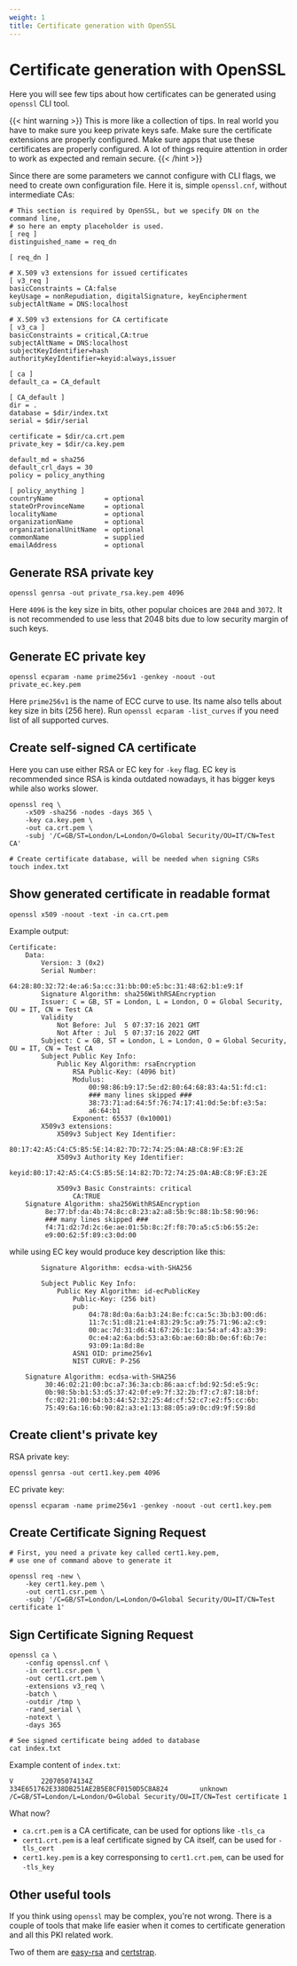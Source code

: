 ```yaml
---
weight: 1
title: Certificate generation with OpenSSL
---
```


# Certificate generation with OpenSSL

Here you will see few tips about how certificates can be generated using `openssl` CLI tool.

{{< hint warning >}}
This is more like a collection of tips.
In real world you have to make sure you keep private keys safe.
Make sure the certificate extensions are properly configured.
Make sure apps that use these certificates are properly configured.
A lot of things require attention in order to work as expected and remain secure.
{{< /hint >}}

Since there are some parameters we cannot configure with CLI flags, we need to create own configuration file.
Here it is, simple `openssl.cnf`, without intermediate CAs:
```
# This section is required by OpenSSL, but we specify DN on the command line,
# so here an empty placeholder is used.
[ req ]
distinguished_name = req_dn

[ req_dn ]

# X.509 v3 extensions for issued certificates
[ v3_req ]
basicConstraints = CA:false
keyUsage = nonRepudiation, digitalSignature, keyEncipherment
subjectAltName = DNS:localhost

# X.509 v3 extensions for CA certificate
[ v3_ca ]
basicConstraints = critical,CA:true
subjectAltName = DNS:localhost
subjectKeyIdentifier=hash
authorityKeyIdentifier=keyid:always,issuer

[ ca ]
default_ca = CA_default

[ CA_default ]
dir = .
database = $dir/index.txt
serial = $dir/serial

certificate = $dir/ca.crt.pem
private_key = $dir/ca.key.pem

default_md = sha256
default_crl_days = 30
policy = policy_anything

[ policy_anything ]
countryName             = optional
stateOrProvinceName     = optional
localityName            = optional
organizationName        = optional
organizationalUnitName  = optional
commonName              = supplied
emailAddress            = optional
```

## Generate RSA private key

```
openssl genrsa -out private_rsa.key.pem 4096
```
Here `4096` is the key size in bits, other popular choices are `2048` and `3072`.
It is not recommended to use less that 2048 bits due to low security margin of such keys.

## Generate EC private key

```
openssl ecparam -name prime256v1 -genkey -noout -out private_ec.key.pem
```
<!-- # Convert the key to PKCS8 format, not required when using with certificates -->
<!-- openssl pkcs8 -topk8 -nocrypt -in private_ec.key.pem -out private_ec_pkcs8.key.pem -->
Here `prime256v1` is the name of ECC curve to use.
Its name also tells about key size in bits (256 here).
Run `openssl ecparam -list_curves` if you need list of all supported curves.

## Create self-signed CA certificate

Here you can use either RSA or EC key for `-key` flag.
EC key is recommended since RSA is kinda outdated nowadays, it has bigger keys while also works slower.
```
openssl req \
    -x509 -sha256 -nodes -days 365 \
    -key ca.key.pem \
    -out ca.crt.pem \
    -subj '/C=GB/ST=London/L=London/O=Global Security/OU=IT/CN=Test CA'

# Create certificate database, will be needed when signing CSRs
touch index.txt
```

## Show generated certificate in readable format

```
openssl x509 -noout -text -in ca.crt.pem
```
Example output:
```
Certificate:
    Data:
        Version: 3 (0x2)
        Serial Number:
            64:28:80:32:72:4e:a6:5a:cc:31:bb:00:e5:bc:31:48:62:b1:e9:1f
        Signature Algorithm: sha256WithRSAEncryption
        Issuer: C = GB, ST = London, L = London, O = Global Security, OU = IT, CN = Test CA
        Validity
            Not Before: Jul  5 07:37:16 2021 GMT
            Not After : Jul  5 07:37:16 2022 GMT
        Subject: C = GB, ST = London, L = London, O = Global Security, OU = IT, CN = Test CA
        Subject Public Key Info:
            Public Key Algorithm: rsaEncryption
                RSA Public-Key: (4096 bit)
                Modulus:
                    00:98:86:b9:17:5e:d2:80:64:68:83:4a:51:fd:c1:
                    ### many lines skipped ###
                    38:73:71:ad:64:5f:76:74:17:41:0d:5e:bf:e3:5a:
                    a6:64:b1
                Exponent: 65537 (0x10001)
        X509v3 extensions:
            X509v3 Subject Key Identifier:
                80:17:42:A5:C4:C5:B5:5E:14:82:7D:72:74:25:0A:AB:C8:9F:E3:2E
            X509v3 Authority Key Identifier:
                keyid:80:17:42:A5:C4:C5:B5:5E:14:82:7D:72:74:25:0A:AB:C8:9F:E3:2E

            X509v3 Basic Constraints: critical
                CA:TRUE
    Signature Algorithm: sha256WithRSAEncryption
         8e:77:bf:da:4b:74:8c:c8:23:a2:a8:5b:9c:88:1b:58:90:96:
         ### many lines skipped ###
         f4:71:d2:7d:2c:6e:ae:01:5b:8c:2f:f8:70:a5:c5:b6:55:2e:
         e9:00:62:5f:89:c3:0d:00
```
while using EC key would produce key description like this:
```
        Signature Algorithm: ecdsa-with-SHA256

        Subject Public Key Info:
            Public Key Algorithm: id-ecPublicKey
                Public-Key: (256 bit)
                pub:
                    04:78:8d:0a:6a:b3:24:8e:fc:ca:5c:3b:b3:00:d6:
                    11:7c:51:d8:21:e4:83:29:5c:a9:75:71:96:a2:c9:
                    00:ac:7d:31:d6:41:67:26:1c:1a:54:af:43:a3:39:
                    0c:e4:a2:6a:bd:53:a3:6b:ae:60:8b:0e:6f:6b:7e:
                    93:09:1a:8d:8e
                ASN1 OID: prime256v1
                NIST CURVE: P-256

    Signature Algorithm: ecdsa-with-SHA256
         30:46:02:21:00:bc:a7:36:3a:cb:86:aa:cf:bd:92:5d:e5:9c:
         0b:98:5b:b1:53:d5:37:42:0f:e9:7f:32:2b:f7:c7:87:18:bf:
         fc:02:21:00:b4:b3:44:52:32:25:4d:cf:52:c7:e2:f5:cc:6b:
         75:49:6a:16:6b:90:82:a3:e1:13:88:05:a9:0c:d9:9f:59:8d
```

## Create client's private key

RSA private key:

```
openssl genrsa -out cert1.key.pem 4096
```

EC private key:

```
openssl ecparam -name prime256v1 -genkey -noout -out cert1.key.pem
```

## Create Certificate Signing Request

```
# First, you need a private key called cert1.key.pem,
# use one of command above to generate it

openssl req -new \
    -key cert1.key.pem \
    -out cert1.csr.pem \
    -subj '/C=GB/ST=London/L=London/O=Global Security/OU=IT/CN=Test certificate 1'
```

## Sign Certificate Signing Request

```
openssl ca \
    -config openssl.cnf \
    -in cert1.csr.pem \
    -out cert1.crt.pem \
    -extensions v3_req \
    -batch \
    -outdir /tmp \
    -rand_serial \
    -notext \
    -days 365

# See signed certificate being added to database
cat index.txt
```
Example content of `index.txt`:
```
V       220705074134Z           334E651762E338DB251AE2B5E8CF0150D5C8A824        unknown /C=GB/ST=London/L=London/O=Global Security/OU=IT/CN=Test certificate 1
```

What now?

* `ca.crt.pem` is a CA certificate, can be used for options like `-tls_ca`
* `cert1.crt.pem` is a leaf certificate signed by CA itself, can be used for `-tls_cert`
* `cert1.key.pem` is a key corresponsing to `cert1.crt.pem`, can be used for `-tls_key`

## Other useful tools

If you think using `openssl` may be complex, you're not wrong.
There is a couple of tools that make life easier when it comes to certificate generation and all this PKI related work.

Two of them are [easy-rsa](https://github.com/OpenVPN/easy-rsa) and [certstrap](https://github.com/square/certstrap).
